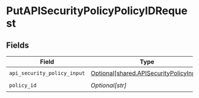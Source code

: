 # PutAPISecurityPolicyPolicyIDRequest


## Fields

| Field                                                                                        | Type                                                                                         | Required                                                                                     | Description                                                                                  |
| -------------------------------------------------------------------------------------------- | -------------------------------------------------------------------------------------------- | -------------------------------------------------------------------------------------------- | -------------------------------------------------------------------------------------------- |
| `api_security_policy_input`                                                                  | [Optional[shared.APISecurityPolicyInput]](undefined/models/shared/apisecuritypolicyinput.md) | :heavy_check_mark:                                                                           | N/A                                                                                          |
| `policy_id`                                                                                  | *Optional[str]*                                                                              | :heavy_check_mark:                                                                           | N/A                                                                                          |